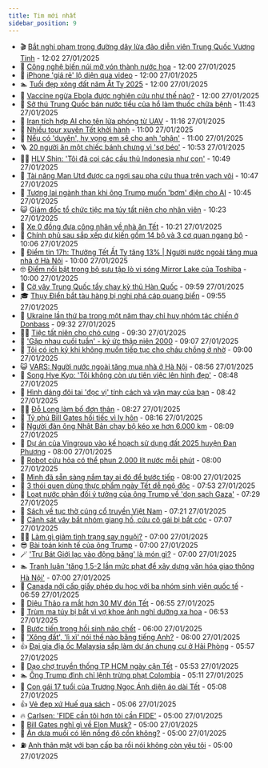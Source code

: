 ```yaml
---
title: Tim mới nhất
sidebar_position: 9
---
```


<!-- vnexpress-tin-moi-nhat:START -->
- 🎬 [Bắt nghi phạm trong đường dây lừa đảo diễn viên Trung Quốc Vương Tinh](https://vnexpress.net/bat-nghi-pham-trong-duong-day-lua-dao-dien-vien-trung-quoc-vuong-tinh-4843843.html) - 12:02 27/01/2025
- 🐎 [Công nghệ biến núi mỡ vón thành nước hoa](https://vnexpress.net/cong-nghe-bien-nui-mo-von-thanh-nuoc-hoa-4843718.html) - 12:00 27/01/2025
- 🦍 [iPhone &#39;giá rẻ&#39; lộ diện qua video](https://vnexpress.net/iphone-gia-re-lo-dien-qua-video-4843433.html) - 12:00 27/01/2025
- 🏊 [Tuổi đẹp xông đất năm Ất Tỵ 2025](https://vnexpress.net/tuoi-dep-xong-dat-nam-at-ty-2025-4843350.html) - 12:00 27/01/2025
- 🎊 [Vaccine ngừa Ebola được nghiên cứu như thế nào?](https://vnexpress.net/vaccine-ngua-ebola-duoc-nghien-cuu-nhu-the-nao-4842975.html) - 12:00 27/01/2025
- 🎃 [Sở thú Trung Quốc bán nước tiểu của hổ làm thuốc chữa bệnh](https://vnexpress.net/so-thu-trung-quoc-ban-nuoc-tieu-cua-ho-lam-thuoc-chua-benh-4843842.html) - 11:43 27/01/2025
- 🧰 [Iran tích hợp AI cho tên lửa phóng từ UAV](https://vnexpress.net/iran-tich-hop-ai-cho-ten-lua-phong-tu-uav-4843821.html) - 11:16 27/01/2025
- 🔭 [Nhiều tour xuyên Tết khởi hành](https://vnexpress.net/nhieu-tour-xuyen-tet-khoi-hanh-4843774.html) - 11:00 27/01/2025
- 🫶 [Nếu có &#39;duyên&#39;, hy vọng em sẽ cho anh &#39;phận&#39;](https://vnexpress.net/neu-co-duyen-hy-vong-em-se-cho-anh-phan-4843656.html) - 11:00 27/01/2025
- 🪜 [20 người ăn một chiếc bánh chưng vì &#39;sợ béo&#39;](https://vnexpress.net/20-nguoi-an-mot-chiec-banh-chung-vi-so-beo-4843805.html) - 10:53 27/01/2025
- 👨‍🏫 [HLV Shin: &#39;Tôi đã coi các cầu thủ Indonesia như con&#39;](https://vnexpress.net/hlv-shin-toi-da-coi-cac-cau-thu-indonesia-nhu-con-4843792.html) - 10:49 27/01/2025
- 🎊 [Tài năng Man Utd được ca ngợi sau pha cứu thua trên vạch vôi](https://vnexpress.net/tai-nang-man-utd-duoc-ca-ngoi-sau-pha-cuu-thua-tren-vach-voi-4843720.html) - 10:47 27/01/2025
- 🎊 [Tương lai ngành than khi ông Trump muốn &#39;bơm&#39; điện cho AI](https://vnexpress.net/tuong-lai-nganh-than-khi-ong-trump-muon-bom-dien-cho-ai-4843836.html) - 10:45 27/01/2025
- 😺 [Giám đốc tổ chức tiệc ma túy tất niên cho nhân viên](https://vnexpress.net/giam-doc-to-chuc-tiec-ma-tuy-tat-nien-cho-nhan-vien-4843797.html) - 10:23 27/01/2025
- 🐘 [Xe 0 đồng đưa công nhân về nhà ăn Tết](https://vnexpress.net/xe-0-dong-dua-cong-nhan-ve-nha-an-tet-4843761.html) - 10:21 27/01/2025
- 🌁 [Chính phủ sau sắp xếp dự kiến gồm 14 bộ và 3 cơ quan ngang bộ](https://vnexpress.net/chinh-phu-sau-sap-xep-du-kien-gom-14-bo-va-3-co-quan-ngang-bo-4843819.html) - 10:06 27/01/2025
- 🐲 [Điểm tin 17h: Thưởng Tết Ất Tỵ tăng 13% | Người nước ngoài tăng mua nhà ở Hà Nội](https://vnexpress.net/diem-tin-17h-thuong-tet-at-ty-tang-13-nguoi-nuoc-ngoai-tang-mua-nha-o-ha-noi-4843827.html) - 10:00 27/01/2025
- 🤓 [Điểm nổi bật trong bộ sưu tập lò vi sóng Mirror Lake của Toshiba](https://vnexpress.net/diem-noi-bat-trong-bo-suu-tap-lo-vi-song-mirror-lake-cua-toshiba-4843808.html) - 10:00 27/01/2025
- 💪 [Cờ vây Trung Quốc tẩy chay kỳ thủ Hàn Quốc](https://vnexpress.net/co-vay-trung-quoc-tay-chay-ky-thu-han-quoc-4843740.html) - 09:59 27/01/2025
- 🎓 [Thụy Điển bắt tàu hàng bị nghi phá cáp quang biển](https://vnexpress.net/thuy-dien-bat-tau-hang-bi-nghi-pha-cap-quang-bien-4843815.html) - 09:55 27/01/2025
- 🫣 [Ukraine lần thứ ba trong một năm thay chỉ huy nhóm tác chiến ở Donbass](https://vnexpress.net/ukraine-lan-thu-ba-trong-mot-nam-thay-chi-huy-nhom-tac-chien-o-donbass-4843810.html) - 09:32 27/01/2025
- 🧑‍💻 [Tiệc tất niên cho chó cưng](https://vnexpress.net/tiec-tat-nien-cho-cho-cung-4843779.html) - 09:30 27/01/2025
- 🐲 [&#39;Gặp nhau cuối tuần&#39; - ký ức thập niên 2000](https://vnexpress.net/gap-nhau-cuoi-tuan-ky-uc-thap-nien-2000-4842482.html) - 09:07 27/01/2025
- 🌝 [Tôi có ích kỷ khi không muốn tiếp tục cho cháu chồng ở nhờ](https://vnexpress.net/toi-co-ich-ky-khi-khong-muon-tiep-tuc-cho-chau-chong-o-nho-4843613.html) - 09:00 27/01/2025
- 😺 [VARS: Người nước ngoài tăng mua nhà ở Hà Nội](https://vnexpress.net/vars-nguoi-nuoc-ngoai-tang-mua-nha-o-ha-noi-4843788.html) - 08:56 27/01/2025
- 🐎 [Song Hye Kyo: &#39;Tôi không còn ưu tiên việc lên hình đẹp&#39;](https://vnexpress.net/song-hye-kyo-toi-khong-con-uu-tien-viec-len-hinh-dep-4843789.html) - 08:48 27/01/2025
- 🎡 [Hình dáng đôi tai &#39;đọc vị&#39; tính cách và vận may của bạn](https://vnexpress.net/trac-nghiem-tinh-cach-doan-tinh-cach-ngay-27-1-4841675.html) - 08:42 27/01/2025
- 👨‍🏫 [Đỗ Long làm bố đơn thân](https://vnexpress.net/do-long-lam-bo-don-than-4843790.html) - 08:27 27/01/2025
- 🦆 [Tỷ phú Bill Gates hối tiếc vì ly hôn](https://vnexpress.net/ty-phu-bill-gates-hoi-tiec-vi-ly-hon-4843777.html) - 08:16 27/01/2025
- 🚦 [Người đàn ông Nhật Bản chạy bộ kéo xe hơn 6.000 km](https://vnexpress.net/nguoi-dan-ong-nhat-ban-chay-bo-keo-xe-hon-6-000-km-4843775.html) - 08:09 27/01/2025
- 💫 [Dự án của Vingroup vào kế hoạch sử dụng đất 2025 huyện Đan Phượng](https://vnexpress.net/du-an-cua-vingroup-vao-ke-hoach-su-dung-dat-2025-huyen-dan-phuong-4843776.html) - 08:00 27/01/2025
- 🎉 [Robot cứu hỏa có thể phun 2.000 lít nước mỗi phút](https://vnexpress.net/robot-cuu-hoa-co-the-phun-2-000-lit-nuoc-moi-phut-4843742.html) - 08:00 27/01/2025
- 🌋 [Mình đã sẵn sàng nắm tay ai đó để bước tiếp](https://vnexpress.net/minh-da-san-sang-nam-tay-ai-do-de-buoc-tiep-4843483.html) - 08:00 27/01/2025
- 🤖 [3 thói quen dùng thực phẩm ngày Tết dễ ngộ độc](https://vnexpress.net/3-thoi-quen-dung-thuc-pham-ngay-tet-de-ngo-doc-4842097.html) - 07:53 27/01/2025
- 🦏 [Loạt nước phản đối ý tưởng của ông Trump về &#39;dọn sạch Gaza&#39;](https://vnexpress.net/loat-nuoc-phan-doi-y-tuong-cua-ong-trump-ve-don-sach-gaza-4843751.html) - 07:29 27/01/2025
- 🦩 [Sách về tục thờ cúng cổ truyền Việt Nam](https://vnexpress.net/sach-ve-tuc-tho-cung-co-truyen-viet-nam-4843625.html) - 07:21 27/01/2025
- 👺 [Cảnh sát vây bắt nhóm giang hồ, cứu cô gái bị bắt cóc](https://vnexpress.net/canh-sat-vay-bat-nhom-giang-ho-cuu-co-gai-bi-bat-coc-4843778.html) - 07:07 27/01/2025
- 🧑‍🏫 [Làm gì giảm tình trạng say nguội?](https://vnexpress.net/lam-gi-giam-tinh-trang-say-nguoi-4843645.html) - 07:00 27/01/2025
- 😎 [Bài toán kinh tế của ông Trump](https://vnexpress.net/bai-toan-kinh-te-cua-ong-trump-4843202.html) - 07:00 27/01/2025
- 🪄 [&#39;Trư Bát Giới lạc vào động băng&#39; là món gì?](https://vnexpress.net/tru-bat-gioi-lac-vao-dong-bang-la-mon-gi-4837835.html) - 07:00 27/01/2025
- 🏊 [Tranh luận &#39;tăng 1,5-2 lần mức phạt để xây dựng văn hóa giao thông Hà Nội&#39;](https://vnexpress.net/tranh-luan-tang-1-5-2-lan-muc-phat-de-xay-dung-van-hoa-giao-thong-ha-noi-4843716.html) - 07:00 27/01/2025
- 💃 [Canada nới cấp giấy phép du học với ba nhóm sinh viên quốc tế](https://vnexpress.net/canada-noi-cap-giay-phep-du-hoc-voi-ba-nhom-sinh-vien-quoc-te-4843782.html) - 06:59 27/01/2025
- 🦆 [Diệu Thảo ra mắt hơn 30 MV đón Tết](https://vnexpress.net/dieu-thao-ra-mat-hon-30-mv-don-tet-4843681.html) - 06:55 27/01/2025
- 🎊 [Trùm ma túy bị bắt vì vợ khoe ảnh nghỉ dưỡng xa hoa](https://vnexpress.net/trum-ma-tuy-bi-bat-vi-vo-khoe-anh-nghi-duong-xa-hoa-4843760.html) - 06:53 27/01/2025
- 👺 [Bước tiến trong hồi sinh não chết](https://vnexpress.net/buoc-tien-trong-hoi-sinh-nao-chet-4843750.html) - 06:00 27/01/2025
- 🎡 [&#39;Xông đất&#39;, &#39;lì xì&#39; nói thế nào bằng tiếng Anh?](https://vnexpress.net/xong-dat-li-xi-noi-the-nao-bang-tieng-anh-4843480.html) - 06:00 27/01/2025
- 👍 [Đại gia địa ốc Malaysia sắp làm dự án chung cư ở Hải Phòng](https://vnexpress.net/dai-gia-dia-oc-malaysia-sap-lam-du-an-chung-cu-o-hai-phong-4843763.html) - 05:57 27/01/2025
- 🐎 [Dạo chợ truyền thống TP HCM ngày cận Tết](https://vnexpress.net/dao-cho-truyen-thong-tp-hcm-ngay-can-tet-4843758.html) - 05:53 27/01/2025
- 🏊 [Ông Trump đình chỉ lệnh trừng phạt Colombia](https://vnexpress.net/ong-trump-dinh-chi-lenh-trung-phat-colombia-4843745.html) - 05:11 27/01/2025
- 🦩 [Con gái 17 tuổi của Trương Ngọc Ánh diện áo dài Tết](https://vnexpress.net/con-gai-17-tuoi-cua-truong-ngoc-anh-dien-ao-dai-tet-4843443.html) - 05:08 27/01/2025
- 👍 [Vẻ đẹp xứ Huế qua sách](https://vnexpress.net/ve-dep-xu-hue-qua-sach-4843504.html) - 05:06 27/01/2025
- 🔥 [Carlsen: &#39;FIDE cần tôi hơn tôi cần FIDE&#39;](https://vnexpress.net/carlsen-fide-can-toi-hon-toi-can-fide-4843733.html) - 05:00 27/01/2025
- 💄 [Bill Gates nghĩ gì về Elon Musk?](https://vnexpress.net/bill-gates-nghi-gi-ve-elon-musk-4843651.html) - 05:00 27/01/2025
- 🤡 [Ăn dưa muối có lên nồng độ cồn không?](https://vnexpress.net/an-dua-muoi-co-len-nong-do-con-khong-4843646.html) - 05:00 27/01/2025
- ⛽️ [Anh thân mật với bạn cấp ba rồi nói không còn yêu tôi](https://vnexpress.net/anh-than-mat-voi-ban-cap-ba-roi-noi-khong-con-yeu-toi-4843623.html) - 05:00 27/01/2025<!-- vnexpress-tin-moi-nhat:END -->

